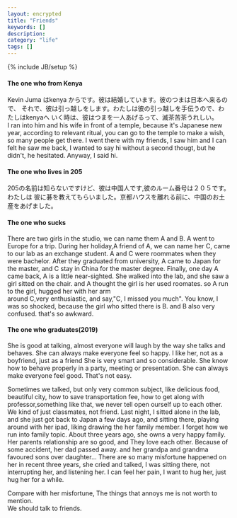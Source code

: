 ```yaml
---
layout: encrypted
title: "Friends"
keywords: []
description: 
category: "life"
tags: []
---
```

{% include JB/setup %}


#### The one who from Kenya

Kevin Juma はkenya からです。彼は結婚しています。彼のつまは日本へ来るので、
それで、彼は引っ越しをします。わたしは彼の引っ越しを手伝うので、わたしはkenyaへ
いく時は、彼はつまを一人あげるって、滅茶苦茶うれしい。　<br />
I ran into him and his wife in front of a temple, because it's Japanese new
year, according to relevant ritual, you can go to the temple to make a wish, so
many people get there. I went there with my friends, I saw him and I can felt he
saw me back, I wanted to say hi without a second thougt, but he didn't, he
hesitated. Anyway, I said hi. 




#### The one who lives in 205
205の名前は知らないですけど、彼は中国人です,彼のルーム番号は２０５です。わたしは
彼に碁を教えてもらいました。京都ハウスを離れる前に、中国のお土産をあげました。<br />

####  The one who sucks

There are two girls in the studio, we can name them A and B. A went to Europe for a trip.
During her holiday,A friend of A, we can name her C, came to our lab as an exchange student. A and C were roommates
when they were bachelor. After they graduated from university, A came to Japan for the master, and C stay in China
for the master degree. Finally, one day A came back, A is a little near-sighted. She walked into the lab, and she saw
a girl sitted on the chair. and A thought the girl is her used roomates. so A run to the girl, hugged her with her arm  
around C,very enthusiastic, and say,"C, I missed you much". You know, I was so shocked, because
the girl who sitted there is B. and B also very confused. that's so awkward.      


#### The one who graduates(2019)
She is good at talking, almost everyone will laugh by the way she talks and
behaves.  She can always make everyone feel so happy. I like her, not as a
boyfriend, just as a friend She is very smart and so considerable.  She know how
to behave properly in a party, meeting or presentation. She can always make
everyone feel good.  That's not easy. <br />

Sometimes we talked, but only very common subject, like delicious food,
beautiful city, how to save transportation fee, how to get along with
professor,something like that, we never tell open ourself up to each other. 
We kind of just classmates, not friend. Last 
night, I sitted alone in the lab, and she just got back to Japan a few days
ago, and sitting there, playing around with her ipad, liking drawing the her family
member.  I forget how we run into family topic. About three years ago, she owns
a very happy family. Her parents relationship are so good, and They love each
other. Because of some accident, her dad passed away. and her grandpa and
grandma favoured sons over daughter... There are so many misfortune happened on
her in recent three years, she cried and talked, I was sitting there, not
interrupting her, and listening her. I can feel her pain, I want to hug her,
just hug her for a while. <br />

Compare with her misfortune, The things that annoys me is not worth to mention. <br />
We should talk to friends. 















